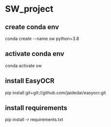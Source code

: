 # SW_project

## create conda env
conda create --name sw python=3.8

## activate conda env
conda activate sw

## install EasyOCR
pip install git+git://github.com/jaidedai/easyocr.git

## install requirements
pip install -r requirements.txt